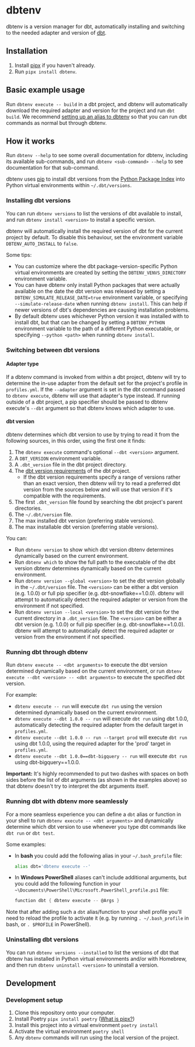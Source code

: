 # dbtenv

dbtenv is a version manager for dbt, automatically installing and switching to the needed adapter and version of [dbt](https://docs.getdbt.com/docs/introduction).


## Installation

1. Install [pipx](https://pypa.github.io/pipx/) if you haven't already.
2. Run `pipx install dbtenv`.

## Basic example usage

Run `dbtenv execute -- build` in a dbt project, and dbtenv will automatically download the required adapter and version for the project and run `dbt build`. We recommend [setting up an alias to dbtenv](https://github.com/brooklyn-data/dbtenv#running-dbt-with-dbtenv-more-seamlessly) so that you can run dbt commands as normal but through dbtenv.


## How it works

Run `dbtenv --help` to see some overall documentation for dbtenv, including its available sub-commands, and run `dbtenv <sub-command> --help` to see documentation for that sub-command.

dbtenv uses [pip](https://pip.pypa.io/) to install dbt versions from the [Python Package Index](https://pypi.org/project/dbt/#history) into Python virtual environments within `~/.dbt/versions`.

### Installing dbt versions
You can run `dbtenv versions` to list the versions of dbt available to install, and run `dbtenv install <version>` to install a specific version.

dbtenv will automatically install the required version of dbt for the current project by default. To disable this behaviour, set the environment variable `DBTENV_AUTO_INSTALL` to `false`.

Some tips:
- You can customize where the dbt package-version-specific Python virtual environments are created by setting the `DBTENV_VENVS_DIRECTORY` environment variable.
- You can have dbtenv only install Python packages that were actually available on the date the dbt version was released by setting a `DBTENV_SIMULATE_RELEASE_DATE=true` environment variable, or specifying `--simulate-release-date` when running `dbtenv install`.
  This can help if newer versions of dbt's dependencies are causing installation problems.
- By default dbtenv uses whichever Python version it was installed with to install dbt, but that can be changed by setting a `DBTENV_PYTHON` environment variable to the path of a different Python executable, or specifying `--python <path>` when running `dbtenv install`.

### Switching between dbt versions
#### Adapter type
If a dbtenv command is invoked from within a dbt project, dbtenv will try to determine the in-use adapter from the default set for the project's profile in `profiles.yml`. If the `--adapter` argument is set in the dbt command passed to `dbtenv execute`, dbtenv will use that adapter's type instead. If running outside of a dbt project, a pip specifier should be passed to dbtenv execute's `--dbt` argument so that dbtenv knows which adapter to use.

#### dbt version

dbtenv determines which dbt version to use by trying to read it from the following sources, in this order, using the first one it finds:

1. The `dbtenv execute` command's optional `--dbt <version>` argument.
2. A `DBT_VERSION` environment variable.
3. A `.dbt_version` file in the dbt project directory.
4. The [dbt version requirements](https://docs.getdbt.com/reference/project-configs/require-dbt-version/) of the dbt project.
   - If the dbt version requirements specify a range of versions rather than an exact version, then dbtenv will try to read a preferred dbt version from the sources below and will use that version if it's compatible with the requirements.
5. The first `.dbt_version` file found by searching the dbt project's parent directories.
6. The `~/.dbt/version` file.
7. The max installed dbt version (preferring stable versions).
8. The max installable dbt version (preferring stable versions).

You can:
- Run `dbtenv version` to show which dbt version dbtenv determines dynamically based on the current environment.
- Run `dbtenv which` to show the full path to the executable of the dbt version dbtenv determines dynamically based on the current environment.
- Run `dbtenv version --global <version>` to set the dbt version globally in the `~/.dbt/version` file. The `<version>` can be either a dbt version (e.g. 1.0.0) or full pip specifier (e.g. dbt-snowflake==1.0.0). dbtenv will attempt to automatically detect the required adapter or version from the environment if not specified.
- Run `dbtenv version --local <version>` to set the dbt version for the current directory in a `.dbt_version` file. The `<version>` can be either a dbt version (e.g. 1.0.0) or full pip specifier (e.g. dbt-snowflake==1.0.0). dbtenv will attempt to automatically detect the required adapter or version from the environment if not specified.

### Running dbt through dbtenv
Run `dbtenv execute -- <dbt arguments>` to execute the dbt version determined dynamically based on the current environment, or run `dbtenv execute --dbt <version> -- <dbt arguments>` to execute the specified dbt version.

For example:
- `dbtenv execute -- run` will execute `dbt run` using the version determined dynamically based on the current environment.
- `dbtenv execute --dbt 1.0.0 -- run` will execute `dbt run` using dbt 1.0.0, automatically detecting the required adapter from the default target in `profiles.yml`.
- `dbtenv execute --dbt 1.0.0 -- run --target prod` will execute `dbt run` using dbt 1.0.0, using the required adapter for the 'prod' target in `profiles.yml`.
- `dbtenv execute --dbt 1.0.0==dbt-bigquery -- run` will execute `dbt run` using dbt-bigquery==1.0.0.

**Important:**  It's highly recommended to put two dashes with spaces on both sides before the list of dbt arguments (as shown in the examples above) so that dbtenv doesn't try to interpret the dbt arguments itself.

### Running dbt with dbtenv more seamlessly
For a more seamless experience you can define a `dbt` alias or function in your shell to run `dbtenv execute -- <dbt arguments>` and dynamically determine which dbt version to use whenever you type dbt commands like `dbt run` or `dbt test`.

Some examples:
- In **bash** you could add the following alias in your `~/.bash_profile` file:
  ```bash
  alias dbt='dbtenv execute --'
  ```
- In **Windows PowerShell** aliases can't include additional arguments, but you could add the following function in your `~\Documents\PowerShell\Microsoft.PowerShell_profile.ps1` file:
  ```PowerShell
  function dbt { dbtenv execute -- @Args }
  ```

Note that after adding such a `dbt` alias/function to your shell profile you'll need to reload the profile to activate it (e.g. by running `. ~/.bash_profile` in bash, or `. $PROFILE` in PowerShell).

### Uninstalling dbt versions
You can run `dbtenv versions --installed` to list the versions of dbt that dbtenv has installed in Python virtual environments and/or with Homebrew, and then run `dbtenv uninstall <version>` to uninstall a version.


## Development

### Development setup
1. Clone this repository onto your computer.
2. Install Poetry `pipx install poetry` ([What is pipx?](https://www.google.com/search?q=pipx&rlz=1C5GCEM_enGB953GB953&oq=Pipx&aqs=chrome.0.69i59i512j0i512l2j69i59j0i512l2j69i60l2.1010j0j7&sourceid=chrome&ie=UTF-8))
3. Install this project into a virtual environment `poetry install`
4. Activate the virtual environment `poetry shell`
5. Any `dbtenv` commands will run using the local version of the project.

